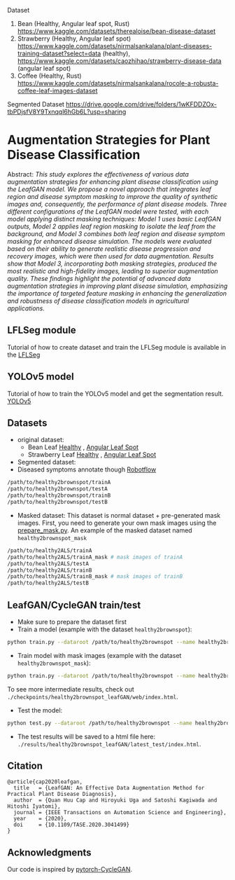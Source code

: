 Dataset 
1. Bean (Healthy, Angular leaf spot, Rust)    https://www.kaggle.com/datasets/therealoise/bean-disease-dataset
2. Strawberry (Healthy, Angular leaf spot)  https://www.kaggle.com/datasets/nirmalsankalana/plant-diseases-training-dataset?select=data (healthy), https://www.kaggle.com/datasets/caozhihao/strawberry-disease-data (angular leaf spot)
3. Coffee (Healthy, Rust)  https://www.kaggle.com/datasets/nirmalsankalana/rocole-a-robusta-coffee-leaf-images-dataset

Segmented Dataset
https://drive.google.com/drive/folders/1wKFDDZOx-tbPDjsfV8Y9Txnqql6hGb6L?usp=sharing




# Augmentation Strategies for Plant Disease Classification

Abstract: *This study explores the effectiveness of various data augmentation strategies for enhancing plant disease classification using the LeafGAN model. We propose a novel approach that integrates leaf region and disease symptom masking to improve the quality of synthetic images and, consequently, the performance of plant disease models. Three different configurations of the LeafGAN model were tested, with each model applying distinct masking techniques: Model 1 uses basic LeafGAN outputs, Model 2 applies leaf region masking to isolate the leaf from the background, and Model 3 combines both leaf region and disease symptom masking for enhanced disease simulation. The models were evaluated based on their ability to generate realistic disease progression and recovery images, which were then used for data augmentation. Results show that Model 3, incorporating both masking strategies, produced the most realistic and high-fidelity images, leading to superior augmentation quality. These findings highlight the potential of advanced data augmentation strategies in improving plant disease simulation, emphasizing the importance of targeted feature masking in enhancing the generalization and robustness of disease classification models in agricultural applications.*


## LFLSeg module
Tutorial of how to create dataset and train the LFLSeg module is available in the [LFLSeg](https://github.com/IyatomiLab/LeafGAN/tree/master/LFLSeg)

## YOLOv5 model
Tutorial of how to train the YOLOv5 model and get the segmentation result. [YOLOv5](https://github.com/ultralytics/yolov5)

## Datasets
- original dataset:
    - Bean Leaf  [Healthy](https://www.kaggle.com/datasets/therealoise/bean-disease-dataset) ,
                 [Angular Leaf Spot](https://www.kaggle.com/datasets/therealoise/bean-disease-dataset)
    - Strawberry Leaf [Healthy](https://universe.roboflow.com/university-of-cordilleras/strawberryleafdisease-no-other/browse?queryText=class%3ALeafSpot&pageSize=50&startingIndex=0&browseQuery=true) , 
                      [Angular Leaf Spot](https://www.kaggle.com/datasets/caozhihao/strawberry-disease-data)
- Segmented dataset:
- Diseased symptoms annotate though [Robotflow](https://app.roboflow.com/yolov5plantdoc/disease-region/browse?queryText=&pageSize=50&startingIndex=0&browseQuery=true)

```bash
/path/to/healthy2brownspot/trainA
/path/to/healthy2brownspot/testA
/path/to/healthy2brownspot/trainB
/path/to/healthy2brownspot/testB
```
- Masked dataset: This dataset is normal dataset + pre-generated mask images. First, you need to generate your own mask images using the [prepare_mask.py](https://github.com/IyatomiLab/LeafGAN/blob/master/prepare_mask.py). An example of the masked dataset named `healthy2brownspot_mask`
```bash
/path/to/healthy2ALS/trainA
/path/to/healthy2ALS/trainA_mask # mask images of trainA
/path/to/healthy2ALS/testA
/path/to/healthy2ALS/trainB
/path/to/healthy2ALS/trainB_mask # mask images of trainB
/path/to/healthy2ALS/testB
```
## LeafGAN/CycleGAN train/test
- Make sure to prepare the dataset first
- Train a model (example with the dataset `healthy2brownspot`):
```bash
python train.py --dataroot /path/to/healthy2brownspot --name healthy2brownspot_leafGAN --model leaf_gan
```
- Train model with mask images (example with the dataset `healthy2brownspot_mask`):
```bash
python train.py --dataroot /path/to/healthy2brownspot --name healthy2brownspot_leafGAN --model leaf_gan --dataset_mode unaligned_masked
```
To see more intermediate results, check out `./checkpoints/healthy2brownspot_leafGAN/web/index.html`.
- Test the model:
```bash
python test.py --dataroot /path/to/healthy2brownspot --name healthy2brownspot_leafGAN --model leaf_gan
```
- The test results will be saved to a html file here: `./results/healthy2brownspot_leafGAN/latest_test/index.html`.

## Citation

```
@article{cap2020leafgan,
  title   = {LeafGAN: An Effective Data Augmentation Method for Practical Plant Disease Diagnosis},
  author  = {Quan Huu Cap and Hiroyuki Uga and Satoshi Kagiwada and Hitoshi Iyatomi},
  journal = {IEEE Transactions on Automation Science and Engineering},
  year    = {2020},
  doi     = {10.1109/TASE.2020.3041499}
}
```

## Acknowledgments
Our code is inspired by [pytorch-CycleGAN](https://github.com/junyanz/pytorch-CycleGAN-and-pix2pix).
